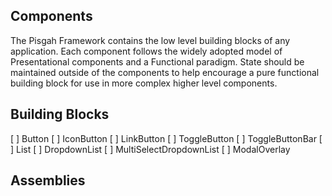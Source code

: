 ## Components

The Pisgah Framework contains the low level building blocks of any application. Each component follows the widely adopted
model of Presentational components and a Functional paradigm. State should be maintained outside of the components to help
encourage a pure functional building block for use in more complex higher level components. 

## Building Blocks

 [ ] Button 
 [ ] IconButton 
 [ ] LinkButton 
 [ ] ToggleButton 
 [ ] ToggleButtonBar 
 [ ] List 
 [ ] DropdownList
 [ ] MultiSelectDropdownList
 [ ] ModalOverlay

## Assemblies

